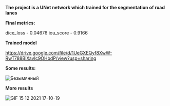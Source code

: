 **The project is a UNet network which trained for the segmentation of road lanes**

**Final metrics:**

dice_loss - 0.04676
iou_score - 0.9166

**Trained model**

https://drive.google.com/file/d/1UeGXEQyf8XwW-RwT788BlXavIc9OHbdP/view?usp=sharing

**Some results:**

![Безымянный](https://user-images.githubusercontent.com/27694775/146200526-c425a49f-d069-46e4-adc6-6c59ab9a509f.png)

**More results**

![GIF 15 12 2021 17-10-19](https://user-images.githubusercontent.com/27694775/146201762-33d882f1-b9bf-4b67-817d-395adb13cdc5.gif)

